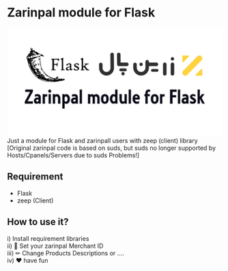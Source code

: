 # Zarinpal module for Flask

![Image of Yaktocat](https://github.com/m-abdollahi/zarinpal-flask/blob/main/doc/zarinpalll.png)
Just a module for Flask and zarinpall users with zeep (client) library \
[Original  zarinpal code is based on suds, but suds no longer supported by Hosts/Cpanels/Servers due to suds Problems!]
## Requirement
* Flask
* zeep (Client)
## How to use it?
i) Install requirement libraries \
ii) 🎈 Set your zarinpal Merchant ID \
iii) ✏ Change Products Descriptions or .... \
iv) ❤ have fun
